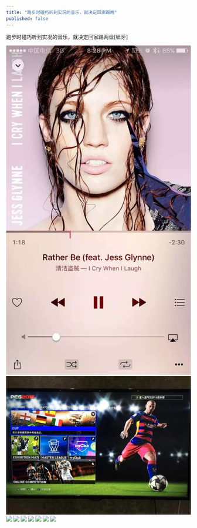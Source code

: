 ```yaml
---
title: "跑步时碰巧听到实况的音乐，就决定回家踢两"
published: false
---
```

跑步时碰巧听到实况的音乐，就决定回家踢两盘[呲牙]

![](./1.jpg)
![](./2.jpg)
![](./3.jpg)
![](./4.jpg)
![](./5.jpg)
![](./6.jpg)
![](./7.jpg)
![](./8.jpg)
![](./9.jpg)
